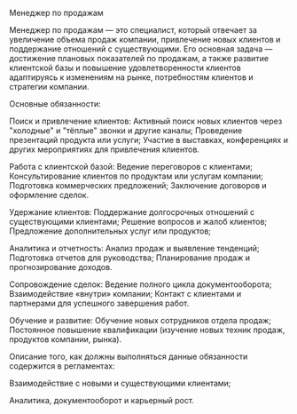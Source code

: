 Менеджер по продажам

Менеджер по продажам — это специалист, который отвечает за увеличение объема продаж компании, привлечение новых клиентов и поддержание отношений с существующими. Его основная задача — достижение плановых показателей по продажам, а также развитие клиентской базы и повышение удовлетворенности клиентов адаптируясь к изменениям на рынке, потребностям клиентов и стратегии компании.

Основные обязанности:

Поиск и привлечение клиентов:
Активный поиск новых клиентов через "холодные" и "тёплые" звонки и другие каналы;
Проведение презентаций продукта или услуги;
Участие в выставках, конференциях и других мероприятиях для привлечения клиентов.

Работа с клиентской базой:
Ведение переговоров с клиентами;
Консультирование клиентов по продуктам или услугам компании;
Подготовка коммерческих предложений;
Заключение договоров и оформление сделок.

Удержание клиентов:
Поддержание долгосрочных отношений с существующими клиентами;
Решение вопросов и жалоб клиентов;
Предложение дополнительных услуг или продуктов;

Аналитика и отчетность:
Анализ продаж и выявление тенденций;
Подготовка отчетов для руководства;
Планирование продаж и прогнозирование доходов.

Сопровождение сделок:
Ведение полного цикла документооборота;
Взаимодействие «внутри» компании;
Контакт с клиентами и партнерами для успешного завершения работ.

Обучение и развитие:
Обучение новых сотрудников отдела продаж;
Постоянное повышение квалификации (изучение новых техник продаж, продуктов компании, рынка).



Описание того, как должны выполняться данные обязанности содержится в регламентах:

Взаимодействие с новыми и существующими клиентами;

Аналитика, документооборот и карьерный рост.
